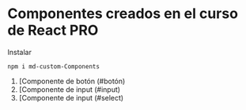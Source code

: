 # Componentes creados en el curso de React PRO

Instalar
```
npm i md-custom-Components
```

1. [Componente de botón (#botón)
2. [Componente de input (#input)
3. [Componente de input (#select)